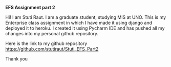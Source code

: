 <html>
<head>

<strong> EFS Assignment part 2</strong>

<p>Hi! I am Stuti Raut.
I am a graduate student, studying MIS at UNO. This is my Enterprise class assignment in which I have made it using django and deployed it to heroku. 
I created it using Pycharm IDE and has pushed all my changes into my personal github repository.

Here is the link to my github repository https://github.com/stutiraut/Stuti_EFS_Part2 </br>

Thank you
</p>
</html>
